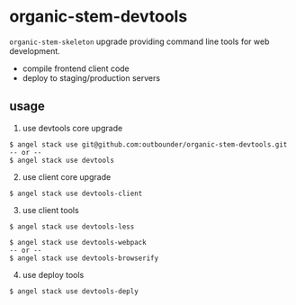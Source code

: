 # organic-stem-devtools

`organic-stem-skeleton` upgrade providing command line tools for web development.

* compile frontend client code
* deploy to staging/production servers

## usage

1. use devtools core upgrade

  ```
  $ angel stack use git@github.com:outbounder/organic-stem-devtools.git
  -- or --
  $ angel stack use devtools
  ```

2. use client core upgrade

  ```
  $ angel stack use devtools-client
  ```

3. use client tools

  ```
  $ angel stack use devtools-less

  $ angel stack use devtools-webpack
  -- or --
  $ angel stack use devtools-browserify
  ```

4. use deploy tools

  ```
  $ angel stack use devtools-deply
  ```
